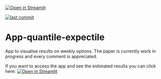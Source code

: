 [![Open in Streamlit](https://static.streamlit.io/badges/streamlit_badge_black_white.svg)](https://share.streamlit.io/mreinke1/app-quantile-expectile/main/app-quantile-expectile.py) 

[![last commit](https://img.shields.io/github/last-commit/mreinke1/app-quantile-expectile?style=flat-square)](https://img.shields.io/github/last-commit/mreinke1/app-quantile-expectile?style=flat-square)

# App-quantile-expectile
App to visualise results on weekly options. The paper is currently work in progress and every comment is appreciated.

If you want to access the app and see the estimated results you can click here: [![Open in Streamlit](https://static.streamlit.io/badges/streamlit_badge_black_white.svg)](https://share.streamlit.io/mreinke1/app-quantile-expectile/main/app-quantile-expectile.py)





